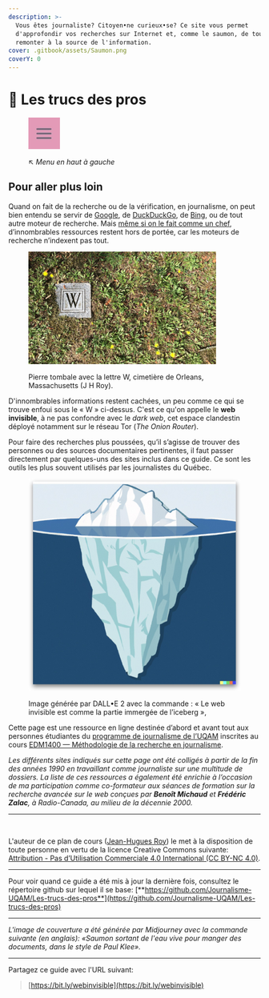 ```yaml
---
description: >-
  Vous êtes journaliste? Citoyen•ne curieux•se? Ce site vous permet
  d'approfondir vos recherches sur Internet et, comme le saumon, de toujours
  remonter à la source de l'information.
cover: .gitbook/assets/Saumon.png
coverY: 0
---
```


# 🔎 Les trucs des pros

<div align="left">

<figure><img src=".gitbook/assets/menu.jpg" alt=""><figcaption><p>↖️ <em>Menu en haut à gauche</em></p></figcaption></figure>

</div>

## **Pour aller plus loin**

Quand on fait de la recherche ou de la vérification, en journalisme, on peut bien entendu se servir de [Google](https://www.google.ca/), de [DuckDuckGo](https://duckduckgo.com), de [Bing](https://www.bing.com), ou de tout autre moteur de recherche. Mais [même si on le fait comme un chef](http://bit.ly/googchef), d’innombrables ressources restent hors de portée, car les moteurs de recherche n’indexent pas tout.

<figure><img src=".gitbook/assets/w-cimetiere-orleans.jpg" alt="" width="375"><figcaption><p>Pierre tombale avec la lettre W, cimetière de Orleans, Massachusetts (J H Roy).</p></figcaption></figure>

D'innombrables informations restent cachées, un peu comme ce qui se trouve enfoui sous le « W » ci-dessus. C'est ce qu'on appelle le **web invisible**, à ne pas confondre avec le _dark web_, cet espace clandestin déployé notamment sur le réseau Tor (_The Onion Router_).

Pour faire des recherches plus poussées, qu’il s’agisse de trouver des personnes ou des sources documentaires pertinentes, il faut passer directement par quelques-uns des sites inclus dans ce guide. Ce sont les outils les plus souvent utilisés par les journalistes du Québec.

<figure><img src=".gitbook/assets/webinvisible.jpg" alt="" width="563"><figcaption><p>Image générée par DALL•E 2 avec la commande : « Le web invisible est comme la partie immergée de l’iceberg »,</p></figcaption></figure>

Cette page est une ressource en ligne destinée d’abord et avant tout aux personnes étudiantes du [programme de journalisme de l’UQAM](https://journalisme.uqam.ca/) inscrites au cours [EDM1400 — Méthodologie de la recherche en journalisme](https://etudier.uqam.ca/cours?sigle=EDM1400).

_Les différents sites indiqués sur cette page ont été colligés à partir de la fin des années 1990 en travaillant comme journaliste sur une multitude de dossiers. La liste de ces ressources a également été enrichie à l’occasion de ma participation comme co-formateur aux séances de formation sur la recherche avancée sur le web conçues par **Benoît Michaud** et **Frédéric Zalac**, à Radio-Canada, au milieu de la décennie 2000._

***

<figure><img src="https://i.creativecommons.org/l/by-nc/4.0/88x31.png" alt=""><figcaption></figcaption></figure>

L'auteur de ce plan de cours ([Jean-Hugues Roy](mailto:roy.jean-hugues@uqam.ca)) le met à la disposition de toute personne en vertu de la licence Creative Commons suivante: [Attribution - Pas d’Utilisation Commerciale 4.0 International (CC BY-NC 4.0)](https://creativecommons.org/licenses/by-nc/4.0/deed.fr).

***

Pour voir quand ce guide a été mis à jour la dernière fois, consultez le répertoire github sur lequel il se base: [**https://github.com/Journalisme-UQAM/Les-trucs-des-pros**](https://github.com/Journalisme-UQAM/Les-trucs-des-pros)

***

_L'image de couverture a été générée par Midjourney avec la commande suivante (en anglais): «Saumon sortant de l'eau vive pour manger des documents, dans le style de Paul Klee»._

***

Partagez ce guide avec l'URL suivant:

> [https://bit.ly/webinvisible](https://bit.ly/webinvisible)
